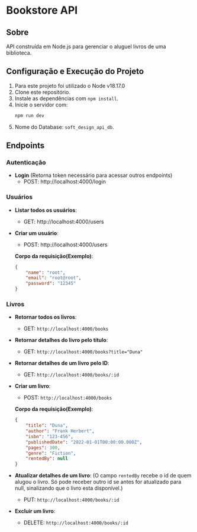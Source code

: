 # Bookstore API

## Sobre
API construída em Node.js para gerenciar o aluguel livros de uma biblioteca.

## Configuração e Execução do Projeto

1. Para este projeto foi utilizado o Node v18.17.0
2. Clone este repositório.
3. Instale as dependências com `npm install`.
4. Inicie o servidor com:
    ```bash
    npm run dev
    ```
5. Nome do Database: `soft_design_api_db`.

## Endpoints

### Autenticação

- **Login** (Retorna token necessário para acessar outros endpoints)
  - POST: http://localhost:4000/login

### Usuários

- **Listar todos os usuários**:
  - GET: http://localhost:4000/users

- **Criar um usuário**:
  - POST: http://localhost:4000/users
  
  **Corpo da requisição(Exemplo)**:
  ```json
  {
      "name": "root",
      "email": "root@root",
      "password": "12345"
  }

### Livros

- **Retornar todos os livros**:
  - GET: `http://localhost:4000/books`

- **Retornar detalhes do livro pelo título**:
  - GET: `http://localhost:4000/books?title="Duna"`

- **Retornar detalhes de um livro pelo ID**:
  - GET: `http://localhost:4000/books/:id`

- **Criar um livro**:
  - POST: `http://localhost:4000/books`

  **Corpo da requisição(Exemplo)**:
  ```json
  {
      "title": "Duna",
      "author": "Frank Herbert",
      "isbn": "123-456",
      "publishedDate": "2022-01-01T00:00:00.000Z",
      "pages": 300,
      "genre": "Fiction",
      "rentedBy": null
  }

- **Atualizar detalhes de um livro**: (O campo `rentedBy` recebe o id de quem alugou o livro. Só pode receber outro id se antes for atualizado para null, sinalizando que o livro esta disponível.)
  - PUT: `http://localhost:4000/books/:id`

- **Excluir um livro**:
  - DELETE: `http://localhost:4000/books/:id`

